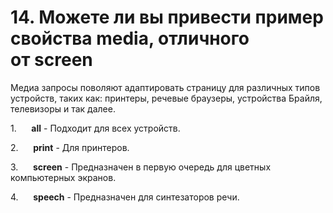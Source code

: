 # 14. Можете ли вы привести пример свойства media, отличного от screen

Медиа запросы поволяют адаптировать страницу для различных типов устройств, таких как: принтеры, речевые браузеры, устройства Брайля, телевизоры и так далее.

1.      **all** - Подходит для всех устройств.

2.      **print** - Для принтеров.

3.      **screen** - Предназначен в первую очередь для цветных компьютерных экранов.

4.      **speech** - Предназначен для синтезаторов речи.
